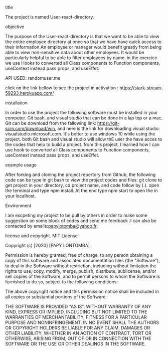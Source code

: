 title

The project is named User-react-directory.

objective

The purpose of the User-react-directory is that we want to be able to view the entire employee directory at once so that we have have quick access to their information.An employee or manager would benefit greatly from being able to view non-sensitive data about other employees. It would be particularly helpful to be able to filter employees by name. in the exercice we use Hooks to converted all Class components to Function components, useContext instead pass props, and useEffet.

API USED: randomuser.me

click on the link bellow to see the project in activation : https://stark-stream-59293.herokuapp.com/

installation

In order to use the project the following software must be installed in your computer. Git bash, and visual studio that can be done in a lap top or a mac. Git can be download from the fallowing link: https://git-scm.com/download/win, and here is the link for downloading visual studio: visualstudio.microsoft.com. It's better to use windows 10 while using the project. both Git bash and visual studio will allow thE user the have acces to the codes that help to build a project. from this project, I learned how  I can use hook to converted all Class components to Function components, useContext instead pass props, and  useEffet.

example usage

After forking and cloning the project repertory from Github, the following code can be type in git bash to view the project codes and files: git clone to get project in your directory, cd project name, and code follow by (.). open the terminal and type npm install. At the end type npm start to open the in your localhost.

Environment

I am excpeting my project to be pull by others in order to make some suggestion on some block of codes and send me feedback .I can also be contacted by emails:papylotomba@yahoo.fr.

license and copyright.
MIT License

Copyright (c) [2020] [PAPY LONTOMBA]

Permission is hereby granted, free of charge, to any person obtaining a copy of this software and associated documentation files (the "Software"), to deal in the Software without restriction, including without limitation the rights to use, copy, modify, merge, publish, distribute, sublicense, and/or sell copies of the Software, and to permit persons to whom the Software is furnished to do so, subject to the following conditions:

The above copyright notice and this permission notice shall be included in all copies or substantial portions of the Software.

THE SOFTWARE IS PROVIDED "AS IS", WITHOUT WARRANTY OF ANY KIND, EXPRESS OR IMPLIED, INCLUDING BUT NOT LIMITED TO THE WARRANTIES OF MERCHANTABILITY, FITNESS FOR A PARTICULAR PURPOSE AND NONINFRINGEMENT. IN NO EVENT SHALL THE AUTHORS OR COPYRIGHT HOLDERS BE LIABLE FOR ANY CLAIM, DAMAGES OR OTHER LIABILITY, WHETHER IN AN ACTION OF CONTRACT, TORT OR OTHERWISE, ARISING FROM, OUT OF OR IN CONNECTION WITH THE SOFTWARE OR THE USE OR OTHER DEALINGS IN THE SOFTWARE.





 
